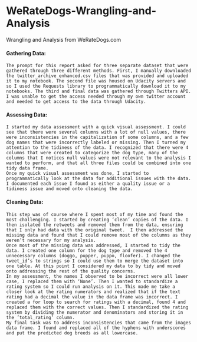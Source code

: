 # WeRateDogs-Wrangling-and-Analysis
Wrangling and Analysis from WeRateDogs.com

#### Gathering Data:

	The prompt for this report asked for three separate dataset that were gathered through three different methods. First, I manually downloaded the twitter_archive_enhanced.csv files that was provided and uploaded it to my notebook. The second file was housed on Udacity servers and so I used the Requests library to programmatically download it to my notebooks. The third and final data was gathered through Twitters API. I was unable to get the access needed through my own twitter account and needed to get access to the data through Udacity. 

#### Assessing Data: 

	I started my data assessment with a quick visual assessment. I could see that there were several columns with a lot of null values, there were inconsistencies in the capitalization of some columns, and a few dog names that were incorrectly labeled or missing. Then I turned my attention to the tidiness of the data. I recognized that there were 4 columns that were created to categorize the dog type, many of the columns that I notices null values were not relevant to the analysis I wanted to perform, and that all three files could be combined into one tidy data frame. 
	Once my quick visual assessment was done, I started to programmatically look at the data for additional issues with the data. I documented each issue I found as either a quality issue or a tidiness issue and moved onto cleaning the data. 


#### Cleaning Data:

	This step was of course where I spent most of my time and found the most challenging. I started by creating ‘clean’ copies of the data. I then isolated the retweets and removed them from the data, ensuring that I only had data with the original tweet.  I then addressed the missing data and found that I could remove most of the columns as they weren’t necessary for my analysis. 
	Once most of the missing data was addressed, I started to tidy the data. I created one column for the dog type and removed the 4 unnecessary columns (doggo, pupper, puppo, floofer). I changed the tweet_id’s to strings so I could use them to merge the dataset into one table. At this point I considered my data to by tidy and moved onto addressing the rest of the quality concerns. 
	In my assessment, the names I observed to be incorrect were all lower case, I replaced them with ‘None’. Then I wanted to standardize a rating system so I could run analysis on it. This made me take a closer look at the rating numerators and realized that if the text rating had a decimal the value in the data frame was incorrect. I created a for loop to search for ratings with a decimal, found 4 and replaced them with the correct values. Then I standardized the rating system by dividing the numerator and denominators and storing it in the ’total_rating’ column. 
	My final task was to address inconsistencies that came from the images data frame. I found and replaced all of the hyphens with underscores and put the predicted dog breeds as all lowercase. 
